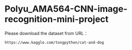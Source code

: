 # Polyu_AMA564-CNN-image-recognition-mini-project

Please download the dataset from URL：

```
https://www.kaggle.com/tongpython/cat-and-dog
```
